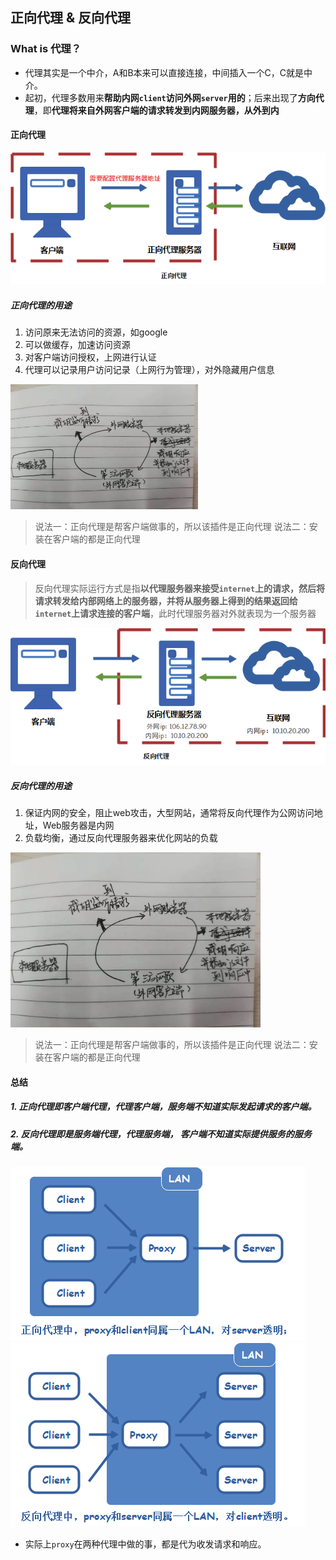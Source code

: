 ## 正向代理 & 反向代理

### What is 代理？

* 代理其实是一个中介，A和B本来可以直接连接，中间插入一个C，C就是中介。
* 起初，代理多数用来**帮助内网`client`访问外网`server`用的**；后来出现了**方向代理**，即**代理将来自外网客户端的请求转发到内网服务器，从外到内**

#### 正向代理

![正向代理](./img/正向代理.png)

##### 正向代理的用途

1. 访问原来无法访问的资源，如google
2. 可以做缓存，加速访问资源
3. 对客户端访问授权，上网进行认证
4. 代理可以记录用户访问记录（上网行为管理），对外隐藏用户信息

<img src="./img/三方插件开发思路.jpg" style="width: 300px; height:200px;">

> 说法一：正向代理是帮客户端做事的，所以该插件是正向代理
> 说法二：安装在客户端的都是正向代理

#### 反向代理

> 反向代理实际运行方式是指**以代理服务器来接受`internet`上的请求，然后将请求转发给内部网络上的服务器，并将从服务器上得到的结果返回给`internet`上请求连接的客户端**，此时代理服务器对外就表现为一个服务器

![反向代理](./img/反向代理.png)

##### 反向代理的用途

1. 保证内网的安全，阻止web攻击，大型网站，通常将反向代理作为公网访问地址，Web服务器是内网
2. 负载均衡，通过反向代理服务器来优化网站的负载

<img src="./img/三方插件开发思路.jpg" style="width: 400px; height:280px;">

> 说法一：正向代理是帮客户端做事的，所以该插件是正向代理
> 说法二：安装在客户端的都是正向代理

#### 总结

##### 1. 正向代理即客户端代理，代理客户端，服务端不知道实际发起请求的客户端。

##### 2. 反向代理即是服务端代理，代理服务端， 客户端不知道实际提供服务的服务端。

![正向代理](./img/正向代理2.png)
![反向代理](./img/反向代理2.png)

* 实际上`proxy`在两种代理中做的事，都是代为收发请求和响应。